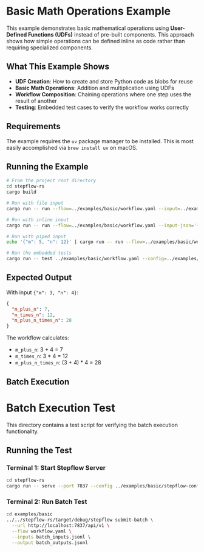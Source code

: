 # Basic Math Operations Example

This example demonstrates basic mathematical operations using **User-Defined Functions (UDFs)** instead of pre-built components. This approach shows how simple operations can be defined inline as code rather than requiring specialized components.

## What This Example Shows

- **UDF Creation**: How to create and store Python code as blobs for reuse
- **Basic Math Operations**: Addition and multiplication using UDFs
- **Workflow Composition**: Chaining operations where one step uses the result of another
- **Testing**: Embedded test cases to verify the workflow works correctly

## Requirements

The example requires the `uv` package manager to be installed. This is most easily accomplished via `brew install uv` on macOS.

## Running the Example

```sh
# From the project root directory
cd stepflow-rs
cargo build

# Run with file input
cargo run -- run --flow=../examples/basic/workflow.yaml --input=../examples/basic/input1.json --config=../examples/basic/stepflow-config.yml

# Run with inline input
cargo run -- run --flow=../examples/basic/workflow.yaml --input-json='{"m": 3, "n": 4}' --config=../examples/basic/stepflow-config.yml

# Run with piped input
echo '{"m": 5, "n": 12}' | cargo run -- run --flow=../examples/basic/workflow.yaml --config=../examples/basic/stepflow-config.yml

# Run the embedded tests
cargo run -- test ../examples/basic/workflow.yaml --config=../examples/basic/stepflow-config.yml
```

## Expected Output

With input `{"m": 3, "n": 4}`:
```json
{
  "m_plus_n": 7,
  "m_times_n": 12,
  "m_plus_n_times_n": 28
}
```

The workflow calculates:
- `m_plus_n`: 3 + 4 = 7
- `m_times_n`: 3 * 4 = 12
- `m_plus_n_times_n`: (3 + 4) * 4 = 28

## Batch Execution

# Batch Execution Test

This directory contains a test script for verifying the batch execution functionality.

## Running the Test

### Terminal 1: Start Stepflow Server

```bash
cd stepflow-rs
cargo run -- serve --port 7837 --config ../examples/basic/stepflow-config.yml
```

### Terminal 2: Run Batch Test

```bash
cd examples/basic
../../stepflow-rs/target/debug/stepflow submit-batch \
  --url http://localhost:7837/api/v1 \
  --flow workflow.yaml \
  --inputs batch_inputs.jsonl \
  --output batch_outputs.jsonl
```